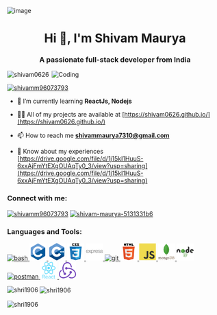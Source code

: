 <!-- ![news24](https://user-images.githubusercontent.com/101569590/193471491-f0202325-7e42-4a3a-a76e-21caeeca5fac.gif) -->
![image](https://user-images.githubusercontent.com/101569590/201851468-17c593dd-8171-451a-8b04-9963d67989ef.png)


<h1 align="center">Hi 👋, I'm Shivam Maurya</h1>
<h3 align="center">A passionate full-stack developer from India</h3>
<img align="right" alt="Coding" width="400" src="https://cdn.dribbble.com/users/1162077/screenshots/3848914/programmer.gif" alt="logo" >

<p align="left"> <img src="https://komarev.com/ghpvc/?username=shri1906&label=Profile%20views&color=0e75b6&style=flat" alt="shivam0626" /> </p>

<p align="left"> <a href="https://twitter.com/shivamm96073793" target="blank"><img src="https://img.shields.io/twitter/follow/shivamm96073793?logo=twitter&style=for-the-badge" alt="shivamm96073793" /></a> </p>

- 🌱 I’m currently learning **ReactJs, Nodejs**

- 👨‍💻 All of my projects are available at [https://shivam0626.github.io/](https://shivam0626.github.io/)

- 📫 How to reach me **shivammaurya7310@gmail.com**

- 📄 Know about my experiences [https://drive.google.com/file/d/1j15kI1HuuS-6xxAjFmYtEXgOUAqTy0_3/view?usp=sharing](https://drive.google.com/file/d/1j15kI1HuuS-6xxAjFmYtEXgOUAqTy0_3/view?usp=sharing)

<h3 align="left">Connect with me:</h3>
<p align="left">
<a href="https://twitter.com/shivamm96073793" target="blank"><img align="center" src="https://raw.githubusercontent.com/rahuldkjain/github-profile-readme-generator/master/src/images/icons/Social/twitter.svg" alt="shivamm96073793" height="30" width="40" /></a>
<a href="https://linkedin.com/in/shivam-maurya-5131331b6" target="blank"><img align="center" src="https://raw.githubusercontent.com/rahuldkjain/github-profile-readme-generator/master/src/images/icons/Social/linked-in-alt.svg" alt="shivam-maurya-5131331b6" height="30" width="40" /></a>
</p>

<h3 align="left">Languages and Tools:</h3>
<p align="left"> <a href="https://www.gnu.org/software/bash/" target="_blank" rel="noreferrer"> <img src="https://www.vectorlogo.zone/logos/gnu_bash/gnu_bash-icon.svg" alt="bash" width="40" height="40"/> </a> <a href="https://www.cprogramming.com/" target="_blank" rel="noreferrer"> <img src="https://raw.githubusercontent.com/devicons/devicon/master/icons/c/c-original.svg" alt="c" width="40" height="40"/> </a> <a href="https://www.w3schools.com/cpp/" target="_blank" rel="noreferrer"> <img src="https://raw.githubusercontent.com/devicons/devicon/master/icons/cplusplus/cplusplus-original.svg" alt="cplusplus" width="40" height="40"/> </a> <a href="https://www.w3schools.com/css/" target="_blank" rel="noreferrer"> <img src="https://raw.githubusercontent.com/devicons/devicon/master/icons/css3/css3-original-wordmark.svg" alt="css3" width="40" height="40"/> </a> <a href="https://expressjs.com" target="_blank" rel="noreferrer"> <img src="https://raw.githubusercontent.com/devicons/devicon/master/icons/express/express-original-wordmark.svg" alt="express" width="40" height="40"/> </a> <a href="https://git-scm.com/" target="_blank" rel="noreferrer"> <img src="https://www.vectorlogo.zone/logos/git-scm/git-scm-icon.svg" alt="git" width="40" height="40"/> </a> <a href="https://www.w3.org/html/" target="_blank" rel="noreferrer"> <img src="https://raw.githubusercontent.com/devicons/devicon/master/icons/html5/html5-original-wordmark.svg" alt="html5" width="40" height="40"/> </a> <a href="https://developer.mozilla.org/en-US/docs/Web/JavaScript" target="_blank" rel="noreferrer"> <img src="https://raw.githubusercontent.com/devicons/devicon/master/icons/javascript/javascript-original.svg" alt="javascript" width="40" height="40"/> </a> <a href="https://www.mongodb.com/" target="_blank" rel="noreferrer"> <img src="https://raw.githubusercontent.com/devicons/devicon/master/icons/mongodb/mongodb-original-wordmark.svg" alt="mongodb" width="40" height="40"/> </a> <a href="https://nodejs.org" target="_blank" rel="noreferrer"> <img src="https://raw.githubusercontent.com/devicons/devicon/master/icons/nodejs/nodejs-original-wordmark.svg" alt="nodejs" width="40" height="40"/> </a> <a href="https://postman.com" target="_blank" rel="noreferrer"> <img src="https://www.vectorlogo.zone/logos/getpostman/getpostman-icon.svg" alt="postman" width="40" height="40"/> </a> <a href="https://reactjs.org/" target="_blank" rel="noreferrer"> <img src="https://raw.githubusercontent.com/devicons/devicon/master/icons/react/react-original-wordmark.svg" alt="react" width="40" height="40"/> </a> <a href="https://redux.js.org" target="_blank" rel="noreferrer"> <img src="https://raw.githubusercontent.com/devicons/devicon/master/icons/redux/redux-original.svg" alt="redux" width="40" height="40"/> </a> </p>

<p><img align="left" src="https://github-readme-stats.vercel.app/api/top-langs?username=shri1906&show_icons=true&locale=en&layout=compact" alt="shri1906" /></p>

<p>&nbsp;<img align="center" src="https://github-readme-stats.vercel.app/api?username=shri1906&show_icons=true&locale=en" alt="shri1906" /></p>

<p><img align="center" src="https://github-readme-streak-stats.herokuapp.com/?user=shri1906&" alt="shri1906" /></p>
